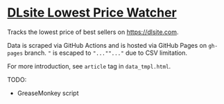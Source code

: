 # [DLsite Lowest Price Watcher](https://imba-tjd.github.io/DLWatcher)

Tracks the lowest price of best sellers on https://dlsite.com.

Data is scraped via GitHub Actions and is hosted via GitHub Pages on `gh-pages` branch. `"` is escaped to `"...""..."` due to CSV limitation.

For more introduction, see `article` tag in `data_tmpl.html`.

TODO:

* GreaseMonkey script
